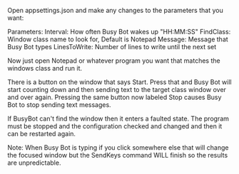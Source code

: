 Open appsettings.json and make any changes to the parameters that you want:

Parameters:
Interval: How often Busy Bot wakes up "HH:MM:SS"
FindClass: Window class name to look for, Default is Notepad
Message: Message that Busy Bot types
LinesToWrite: Number of lines to write until the next set

Now just open Notepad or whatever program you want that matches the windows class and run it.

There is a button on the window that says Start. Press that and Busy Bot will start counting down and then sending text to the target class window over and over again. 
Pressing the same button now labeled Stop causes Busy Bot to stop sending text messages.

If BusyBot can't find the window then it enters a faulted state. The program must be stopped and the configuration checked and changed and then it can be restarted again.

Note: When Busy Bot is typing if you click somewhere else that will change the focused window but the SendKeys command WILL finish so the results are unpredictable.
